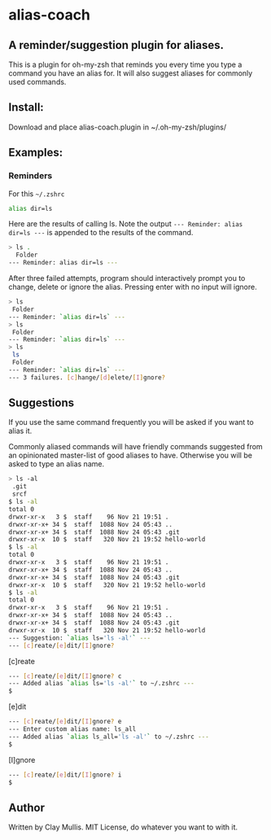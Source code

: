 # alias-coach

## A reminder/suggestion plugin for aliases.

This is a plugin for oh-my-zsh that reminds you every time you type a command you have an alias for. It will also suggest aliases for commonly used commands.


## Install:

Download and place alias-coach.plugin in ~/.oh-my-zsh/plugins/


## Examples:

### Reminders

For this `~/.zshrc`

```sh
alias dir=ls
```


Here are the results of calling ls. Note the output `--- Reminder: alias dir=ls ---` is appended to the results of the command.

```sh
> ls .
  Folder
--- Reminder: alias dir=ls ---
```

After three failed attempts, program should interactively prompt you to change, delete or ignore the alias. Pressing enter with no input will ignore.

```sh
> ls
 Folder
--- Reminder: `alias dir=ls` ---
> ls
 Folder
--- Reminder: `alias dir=ls` ---
> ls
 ls
 Folder
--- Reminder: `alias dir=ls` ---
--- 3 failures. [c]hange/[d]elete/[I]gnore?  

```


## Suggestions

If you use the same command frequently you will be asked if you want to alias it.

Commonly aliased commands will have friendly commands suggested from an opinionated master-list of good aliases to have. Otherwise you will be asked to type an alias name.

```sh
> ls -al
 .git
 srcf
$ ls -al 
total 0
drwxr-xr-x   3 $  staff    96 Nov 21 19:51 .
drwxr-xr-x+ 34 $  staff  1088 Nov 24 05:43 ..
drwxr-xr-x+ 34 $  staff  1088 Nov 24 05:43 .git
drwxr-xr-x  10 $  staff   320 Nov 21 19:52 hello-world
$ ls -al 
total 0
drwxr-xr-x   3 $  staff    96 Nov 21 19:51 .
drwxr-xr-x+ 34 $  staff  1088 Nov 24 05:43 ..
drwxr-xr-x+ 34 $  staff  1088 Nov 24 05:43 .git
drwxr-xr-x  10 $  staff   320 Nov 21 19:52 hello-world
$ ls -al 
total 0
drwxr-xr-x   3 $  staff    96 Nov 21 19:51 .
drwxr-xr-x+ 34 $  staff  1088 Nov 24 05:43 ..
drwxr-xr-x+ 34 $  staff  1088 Nov 24 05:43 .git
drwxr-xr-x  10 $  staff   320 Nov 21 19:52 hello-world
--- Suggestion: `alias ls='ls -al'` ---
--- [c]reate/[e]dit/[I]gnore?
```

[c]reate
```sh
--- [c]reate/[e]dit/[I]gnore? c
--- Added alias `alias ls='ls -al'` to ~/.zshrc ---
$
```

[e]dit
```sh
--- [c]reate/[e]dit/[I]gnore? e
--- Enter custom alias name: ls_all
--- Added alias `alias ls_all='ls -al'` to ~/.zshrc ---
$
```

[I]gnore
```sh
--- [c]reate/[e]dit/[I]gnore? i
$ 
```


Author
---

Written by Clay Mullis. MIT License, do whatever you want to with it. 
